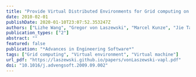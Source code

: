 ```yaml
---
title: "Provide Virtual Distributed Environments for Grid computing on Demand"
date: 2010-02-01
publishDate: 2020-01-10T23:07:52.353247Z
authors: ["Lizhe Wang", "Gregor von Laszewski", "Marcel Kunze", "Jie Tao", "Jai Dayal"]
publication_types: ["2"]
abstract: ""
featured: false
publication: "*Advances in Engineering Software*"
tags: ["Grid computing", "Virtual environment", "Virtual machine"]
url_pdf: "https://laszewski.github.io/papers/vonLaszewski-vapl.pdf"
doi: "10.1016/j.advengsoft.2009.09.002"
---
```


